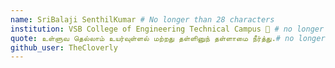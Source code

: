 ```yaml
---
name: SriBalaji SenthilKumar # No longer than 28 characters
institution: VSB College of Engineering Technical Campus 🚩 # no longer than 58 characters
quote: உள்ளுவ தெல்லாம் உயர்வுள்ளல் மற்றது தள்ளினுந் தள்ளாமை நீர்த்து.# no longer than 100 characters, avoid using quotes(") to guarantee the format remains the same.
github_user: TheCloverly
---
```

